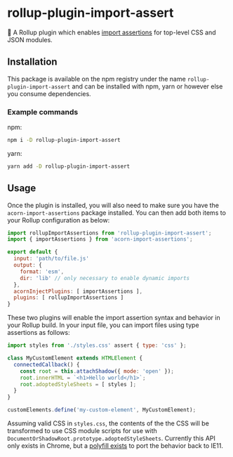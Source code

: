 # rollup-plugin-import-assert

🍣 A Rollup plugin which enables [import assertions](https://github.com/tc39/proposal-import-assertions) for top-level CSS and JSON modules. 

## Installation

This package is available on the npm registry under the name `rollup-plugin-import-assert` and can be installed with npm, yarn or however else you consume dependencies.

### Example commands

npm: 

```zsh
npm i -D rollup-plugin-import-assert
```

yarn:

```zsh
yarn add -D rollup-plugin-import-assert
```

## Usage

Once the plugin is installed, you will also need to make sure you have the `acorn-import-assertions` package installed. You can then add both items to your Rollup configuration as below:

```javascript
import rollupImportAssertions from 'rollup-plugin-import-assert';
import { importAssertions } from 'acorn-import-assertions';

export default {
  input: 'path/to/file.js'
  output: {
    format: 'esm',
    dir: 'lib' // only necessary to enable dynamic imports
  },
  acornInjectPlugins: [ importAssertions ],
  plugins: [ rollupImportAssertions ]
}
```

These two plugins will enable the import assertion syntax and behavior in your Rollup build. In your input file, you can import files using type assertions as follows:

```javascript
import styles from './styles.css' assert { type: 'css' };

class MyCustomElement extends HTMLElement {
  connectedCallback() {
    const root = this.attachShadow({ mode: 'open' });
    root.innerHTML = `<h1>Hello world</h1>`;
    root.adoptedStyleSheets = [ styles ];
  }
}

customElements.define('my-custom-element', MyCustomElement);
```

Assuming valid CSS in `styles.css`, the contents of the the CSS will be transformed to use CSS module scripts for use with `DocumentOrShadowRoot.prototype.adoptedStyleSheets`. Currently this API only exists in Chrome, but a [polyfill exists](https://www.npmjs.com/package/construct-style-sheets-polyfill) to port the behavior back to IE11.
